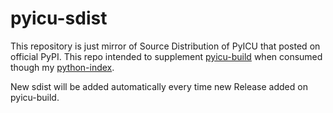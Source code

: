 # pyicu-sdist

This repository is just mirror of Source Distribution of PyICU that posted on official PyPI. This repo intended to supplement [pyicu-build](https://github.com/cgohlke/pyicu-build) when consumed though my [python-index](https://github.com/mddanish00/python-index).

New sdist will be added automatically every time new Release added on pyicu-build.